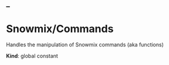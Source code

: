 <a name="_"></a>

## _
# Snowmix/Commands

Handles the manipulation of Snowmix commands (aka functions)

**Kind**: global constant  
